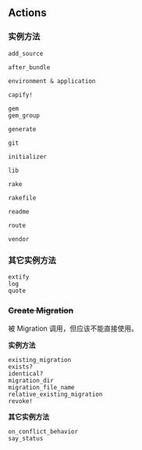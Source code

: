 ## Actions

### 实例方法

```
add_source

after_bundle

environment & application

capify!

gem
gem_group

generate

git

initializer

lib

rake

rakefile

readme

route

vendor
```

### 其它实例方法

```
extify
log
quote
```

### ~~Create Migration~~

被 Migration 调用，但应该不能直接使用。

**实例方法**

```
existing_migration
exists?
identical?
migration_dir
migration_file_name
relative_existing_migration
revoke!
```

**其它实例方法**

```
on_conflict_behavior
say_status
```

